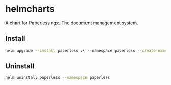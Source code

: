 # helmcharts

A chart for Paperless ngx. The document management system.

## Install

```bash
helm upgrade --install paperless .\ --namespace paperless --create-namespace
```

## Uninstall

```bash
helm uninstall paperless --namespace paperless
```
